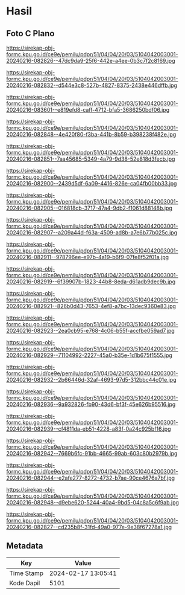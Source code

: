 # Hasil

## Foto C Plano

https://sirekap-obj-formc.kpu.go.id/ce9e/pemilu/pdpr/51/04/04/20/03/5104042003001-20240216-082826--47dc9da9-25f6-442e-a4ee-0b3c7f2c8169.jpg

https://sirekap-obj-formc.kpu.go.id/ce9e/pemilu/pdpr/51/04/04/20/03/5104042003001-20240216-082832--d544e3c8-527b-4827-8375-2438e446dffb.jpg

https://sirekap-obj-formc.kpu.go.id/ce9e/pemilu/pdpr/51/04/04/20/03/5104042003001-20240216-083601--e819efd8-caff-4712-bfa5-3686250bdf06.jpg

https://sirekap-obj-formc.kpu.go.id/ce9e/pemilu/pdpr/51/04/04/20/03/5104042003001-20240216-082848--4e420f80-f3ba-441b-8b59-b398238f482e.jpg

https://sirekap-obj-formc.kpu.go.id/ce9e/pemilu/pdpr/51/04/04/20/03/5104042003001-20240216-082851--7aa45685-5349-4a79-9d38-52e818d3fecb.jpg

https://sirekap-obj-formc.kpu.go.id/ce9e/pemilu/pdpr/51/04/04/20/03/5104042003001-20240216-082900--2439d5df-6a09-4416-826e-ca04fb00bb33.jpg

https://sirekap-obj-formc.kpu.go.id/ce9e/pemilu/pdpr/51/04/04/20/03/5104042003001-20240216-082905--016818cb-3717-47a4-9db2-f1061d88148b.jpg

https://sirekap-obj-formc.kpu.go.id/ce9e/pemilu/pdpr/51/04/04/20/03/5104042003001-20240216-082907--a209a44d-f63a-4509-ad8b-a7e6b77b025c.jpg

https://sirekap-obj-formc.kpu.go.id/ce9e/pemilu/pdpr/51/04/04/20/03/5104042003001-20240216-082911--978796ee-e97b-4a19-b6f9-07fe8f52f01a.jpg

https://sirekap-obj-formc.kpu.go.id/ce9e/pemilu/pdpr/51/04/04/20/03/5104042003001-20240216-082919--6f39907b-1823-44b8-8eda-d61adb9dec9b.jpg

https://sirekap-obj-formc.kpu.go.id/ce9e/pemilu/pdpr/51/04/04/20/03/5104042003001-20240216-082921--826b0d43-7653-4ef8-a7bc-13dec9360e83.jpg

https://sirekap-obj-formc.kpu.go.id/ce9e/pemilu/pdpr/51/04/04/20/03/5104042003001-20240216-082923--2ea0cb95-e768-4c06-b55f-accfbe059ad7.jpg

https://sirekap-obj-formc.kpu.go.id/ce9e/pemilu/pdpr/51/04/04/20/03/5104042003001-20240216-082929--71104992-2227-45a0-b35e-1d1b675f1555.jpg

https://sirekap-obj-formc.kpu.go.id/ce9e/pemilu/pdpr/51/04/04/20/03/5104042003001-20240216-082932--2b66446d-32af-4693-97d5-312bbc44c01e.jpg

https://sirekap-obj-formc.kpu.go.id/ce9e/pemilu/pdpr/51/04/04/20/03/5104042003001-20240216-082936--9a932826-fb90-43d6-bf3f-45e626b95516.jpg

https://sirekap-obj-formc.kpu.go.id/ce9e/pemilu/pdpr/51/04/04/20/03/5104042003001-20240216-082939--cf4811da-eb51-4228-a83f-0a24c925bf16.jpg

https://sirekap-obj-formc.kpu.go.id/ce9e/pemilu/pdpr/51/04/04/20/03/5104042003001-20240216-082942--7669b6fc-91bb-4665-99ab-603c80b2979b.jpg

https://sirekap-obj-formc.kpu.go.id/ce9e/pemilu/pdpr/51/04/04/20/03/5104042003001-20240216-082944--e2afe277-8272-4732-b7ae-90ce4676a7bf.jpg

https://sirekap-obj-formc.kpu.go.id/ce9e/pemilu/pdpr/51/04/04/20/03/5104042003001-20240216-082948--d9ebe620-5244-40a4-9bd5-04c8a5c6f9ab.jpg

https://sirekap-obj-formc.kpu.go.id/ce9e/pemilu/pdpr/51/04/04/20/03/5104042003001-20240216-082827--cd235b8f-31fd-49a0-977e-9e38f67278a1.jpg


## Metadata

| Key        | Value               |
| ---------- | ------------------- |
| Time Stamp | 2024-02-17 13:05:41 |
| Kode Dapil | 5101                |



